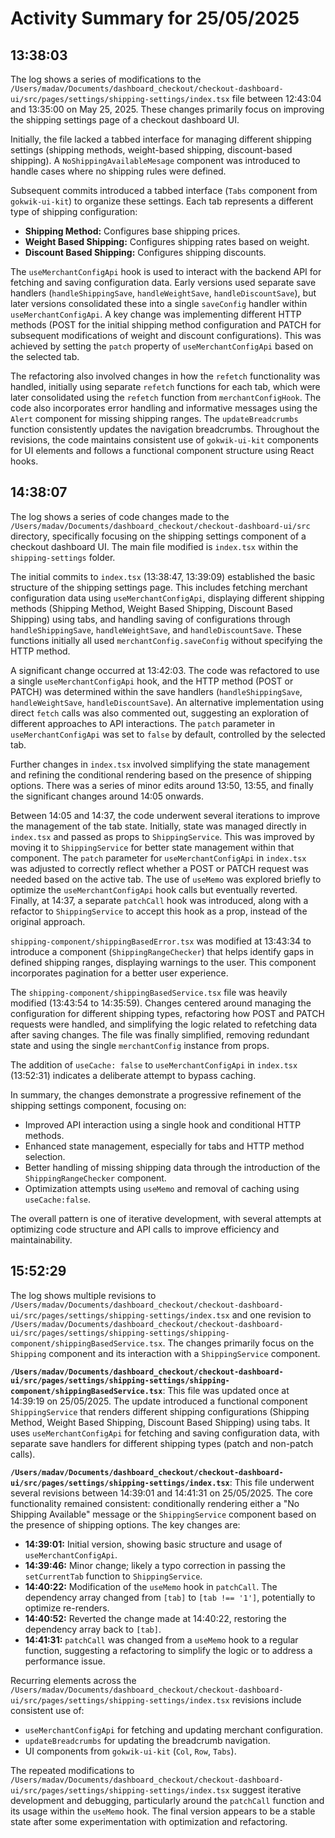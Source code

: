 # Activity Summary for 25/05/2025

## 13:38:03
The log shows a series of modifications to the `/Users/madav/Documents/dashboard_checkout/checkout-dashboard-ui/src/pages/settings/shipping-settings/index.tsx` file between 12:43:04 and 13:35:00 on May 25, 2025.  These changes primarily focus on improving the shipping settings page of a checkout dashboard UI.

Initially, the file lacked a tabbed interface for managing different shipping settings (shipping methods, weight-based shipping, discount-based shipping).  A `NoShippingAvailableMesage` component was introduced to handle cases where no shipping rules were defined.

Subsequent commits introduced a tabbed interface (`Tabs` component from `gokwik-ui-kit`) to organize these settings.  Each tab represents a different type of shipping configuration:

* **Shipping Method:**  Configures base shipping prices.
* **Weight Based Shipping:** Configures shipping rates based on weight.
* **Discount Based Shipping:** Configures shipping discounts.

The `useMerchantConfigApi` hook is used to interact with the backend API for fetching and saving configuration data.  Early versions used separate save handlers (`handleShippingSave`, `handleWeightSave`, `handleDiscountSave`), but later versions consolidated these into a single `saveConfig` handler within `useMerchantConfigApi`. A key change was implementing different HTTP methods (POST for the initial shipping method configuration and PATCH for subsequent modifications of weight and discount configurations). This was achieved by setting the `patch` property of  `useMerchantConfigApi` based on the selected tab.

The refactoring also involved changes in how the `refetch` functionality was handled, initially using separate `refetch` functions for each tab, which were later consolidated using the `refetch` function from `merchantConfigHook`.  The code also incorporates error handling and informative messages using the `Alert` component for missing shipping ranges.  The `updateBreadcrumbs` function consistently updates the navigation breadcrumbs.  Throughout the revisions, the code maintains consistent use of  `gokwik-ui-kit` components for UI elements and follows a functional component structure using React hooks.


## 14:38:07
The log shows a series of code changes made to the `/Users/madav/Documents/dashboard_checkout/checkout-dashboard-ui/src` directory, specifically focusing on the shipping settings component of a checkout dashboard UI.  The main file modified is `index.tsx` within the `shipping-settings` folder.

The initial commits to `index.tsx` (13:38:47, 13:39:09) established the basic structure of the shipping settings page. This includes fetching merchant configuration data using `useMerchantConfigApi`, displaying different shipping methods (Shipping Method, Weight Based Shipping, Discount Based Shipping) using tabs, and handling saving of configurations through `handleShippingSave`, `handleWeightSave`, and `handleDiscountSave`.  These functions initially all used `merchantConfig.saveConfig` without specifying the HTTP method.

A significant change occurred at 13:42:03.  The code was refactored to use a single `useMerchantConfigApi` hook, and the HTTP method (POST or PATCH) was determined within the save handlers (`handleShippingSave`, `handleWeightSave`, `handleDiscountSave`).  An alternative implementation using direct `fetch` calls was also commented out, suggesting an exploration of different approaches to API interactions.  The `patch` parameter in `useMerchantConfigApi` was set to `false` by default, controlled by the selected tab.

Further changes in `index.tsx` involved simplifying the state management and refining the conditional rendering based on the presence of shipping options. There was a series of minor edits around 13:50, 13:55, and finally the significant changes around 14:05 onwards.

Between 14:05 and 14:37, the code underwent several iterations to improve the management of the tab state. Initially, state was managed directly in `index.tsx` and passed as props to `ShippingService`. This was improved by moving it to `ShippingService` for better state management within that component. The `patch` parameter for `useMerchantConfigApi` in `index.tsx` was adjusted to correctly reflect whether a POST or PATCH request was needed based on the active tab.  The use of `useMemo` was explored briefly to optimize the `useMerchantConfigApi` hook calls but eventually reverted.  Finally, at 14:37, a separate `patchCall` hook was introduced, along with a refactor to `ShippingService` to accept this hook as a prop, instead of the original approach.

`shipping-component/shippingBasedError.tsx` was modified at 13:43:34 to introduce a component (`ShippingRangeChecker`) that helps identify gaps in defined shipping ranges, displaying warnings to the user.  This component incorporates pagination for a better user experience.

The `shipping-component/shippingBasedService.tsx` file was heavily modified (13:43:54 to 14:35:59). Changes centered around managing the configuration for different shipping types, refactoring how POST and PATCH requests were handled, and simplifying the logic related to refetching data after saving changes.  The file was finally simplified, removing redundant state and using the single `merchantConfig` instance from props.

The addition of `useCache: false` to `useMerchantConfigApi` in `index.tsx` (13:52:31) indicates a deliberate attempt to bypass caching.

In summary, the changes demonstrate a progressive refinement of the shipping settings component, focusing on:
* Improved API interaction using a single hook and conditional HTTP methods.
* Enhanced state management, especially for tabs and HTTP method selection.
* Better handling of missing shipping data through the introduction of the `ShippingRangeChecker` component.
* Optimization attempts using `useMemo` and removal of caching using `useCache:false`.


The overall pattern is one of iterative development, with several attempts at optimizing code structure and API calls to improve efficiency and maintainability.


## 15:52:29
The log shows multiple revisions to `/Users/madav/Documents/dashboard_checkout/checkout-dashboard-ui/src/pages/settings/shipping-settings/index.tsx` and one revision to `/Users/madav/Documents/dashboard_checkout/checkout-dashboard-ui/src/pages/settings/shipping-settings/shipping-component/shippingBasedService.tsx`.  The changes primarily focus on the `Shipping` component and its interaction with a `ShippingService` component.


**`/Users/madav/Documents/dashboard_checkout/checkout-dashboard-ui/src/pages/settings/shipping-settings/shipping-component/shippingBasedService.tsx`**: This file was updated once at 14:39:19 on 25/05/2025.  The update introduced a functional component `ShippingService` that renders different shipping configurations (Shipping Method, Weight Based Shipping, Discount Based Shipping) using tabs.  It uses `useMerchantConfigApi` for fetching and saving configuration data, with separate save handlers for different shipping types (patch and non-patch calls).

**`/Users/madav/Documents/dashboard_checkout/checkout-dashboard-ui/src/pages/settings/shipping-settings/index.tsx`**: This file underwent several revisions between 14:39:01 and 14:41:31 on 25/05/2025. The core functionality remained consistent:  conditionally rendering either a "No Shipping Available" message or the `ShippingService` component based on the presence of shipping options.  The key changes are:

* **14:39:01:** Initial version, showing basic structure and usage of `useMerchantConfigApi`.
* **14:39:46:** Minor change; likely a typo correction in passing the `setCurrentTab` function to `ShippingService`.
* **14:40:22:** Modification of the `useMemo` hook in `patchCall`. The dependency array changed from `[tab]` to `[tab !== '1']`, potentially to optimize re-renders.
* **14:40:52:** Reverted the change made at 14:40:22, restoring the dependency array back to `[tab]`.
* **14:41:31:**  `patchCall` was changed from a `useMemo` hook to a regular function, suggesting a refactoring to simplify the logic or to address a performance issue.

Recurring elements across the `/Users/madav/Documents/dashboard_checkout/checkout-dashboard-ui/src/pages/settings/shipping-settings/index.tsx` revisions include consistent use of:

* `useMerchantConfigApi` for fetching and updating merchant configuration.
* `updateBreadcrumbs` for updating the breadcrumb navigation.
* UI components from `gokwik-ui-kit` (`Col`, `Row`, `Tabs`).


The repeated modifications to `/Users/madav/Documents/dashboard_checkout/checkout-dashboard-ui/src/pages/settings/shipping-settings/index.tsx` suggest iterative development and debugging, particularly around the `patchCall` function and its usage within the `useMemo` hook.  The final version appears to be a stable state after some experimentation with optimization and refactoring.
